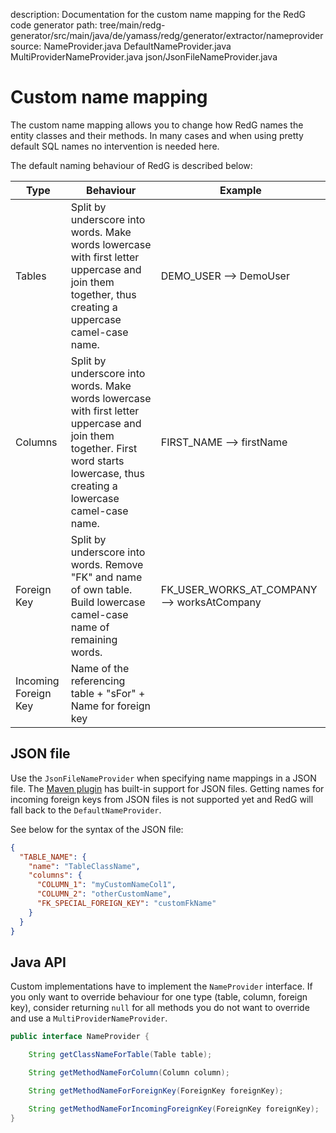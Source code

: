 description: Documentation for the custom name mapping for the RedG code generator
path: tree/main/redg-generator/src/main/java/de/yamass/redg/generator/extractor/nameprovider
source: NameProvider.java
        DefaultNameProvider.java
        MultiProviderNameProvider.java
        json/JsonFileNameProvider.java

# Custom name mapping

The custom name mapping allows you to change how RedG names the entity classes and their methods. In many cases and when using pretty default SQL names no
intervention is needed here.

The default naming behaviour of RedG is described below:

| Type | Behaviour | Example |
| ---- | --------- | ------- |
| Tables | Split by underscore into words. Make words lowercase with first letter uppercase and join them together, thus creating a uppercase camel-case name. | DEMO_USER --> DemoUser |
| Columns | Split by underscore into words. Make words lowercase with first letter uppercase and join them together. First word starts lowercase, thus creating a lowercase camel-case name. | FIRST_NAME --> firstName |
| Foreign Key | Split by underscore into words. Remove "FK" and name of own table. Build lowercase camel-case name of remaining words. | FK_USER_WORKS_AT_COMPANY --> worksAtCompany |
| Incoming Foreign Key | Name of the referencing table + "sFor" + Name for foreign key | |

## JSON file

Use the `JsonFileNameProvider` when specifying name mappings in a JSON file. The [Maven plugin](../../integration/maven_plugin.md) has built-in support for JSON
files. Getting names for incoming foreign keys from JSON files is not supported yet and RedG will fall back to the `DefaultNameProvider`.

See below for the syntax of the JSON file:
````json
{
  "TABLE_NAME": {
    "name": "TableClassName",
    "columns": {
      "COLUMN_1": "myCustomNameCol1",
      "COLUMN_2": "otherCustomName",
      "FK_SPECIAL_FOREIGN_KEY": "customFkName"
    }
  }
}
````


## Java API

Custom implementations have to implement the `NameProvider` interface. If you only want to override behaviour for one type (table, column, foreign key), consider
returning `null` for all methods you do not want to override and use a `MultiProviderNameProvider`.

````java
public interface NameProvider {

    String getClassNameForTable(Table table);

    String getMethodNameForColumn(Column column);

    String getMethodNameForForeignKey(ForeignKey foreignKey);

    String getMethodNameForIncomingForeignKey(ForeignKey foreignKey);
}
````